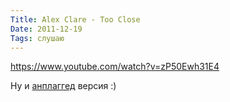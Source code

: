 ```yaml
---
Title: Alex Clare - Too Close
Date: 2011-12-19
Tags: слушаю
---
```


https://www.youtube.com/watch?v=zP50Ewh31E4

Ну и [анплаггед](http://www.youtube.com/watch?v=OuvdzBt64RQ&amp;feature=related) версия :)